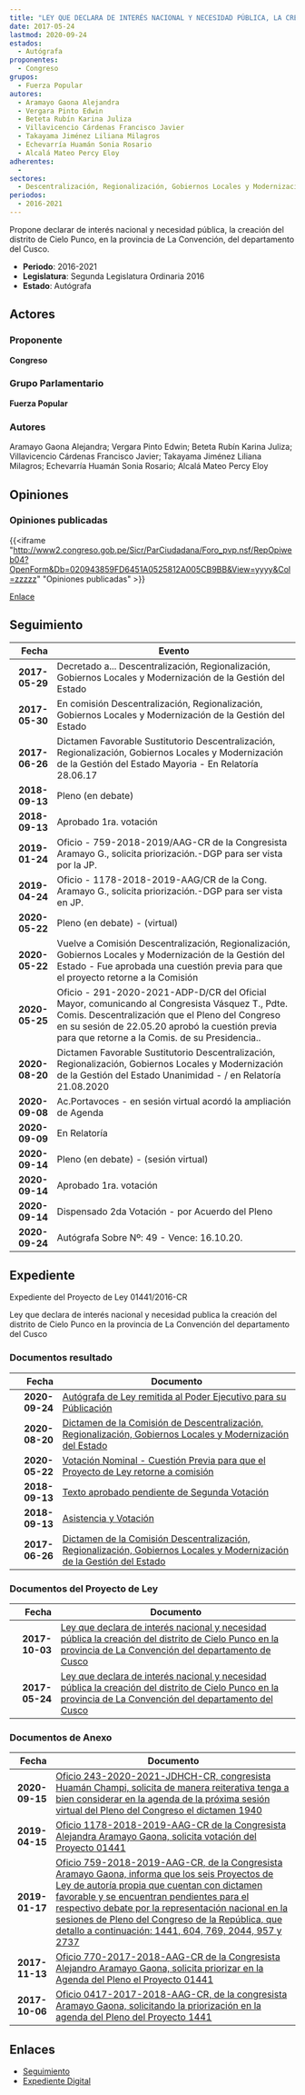 ```yaml
---
title: "LEY QUE DECLARA DE INTERÉS NACIONAL Y NECESIDAD PÚBLICA, LA CREACIÓN DEL DISTRITO DE CIELO PUNCO, EN LA PROVINCIA DE LA CONVENCIÓN, DEL DEPARTAMENTO DEL CUSCO"
date: 2017-05-24
lastmod: 2020-09-24
estados: 
  - Autógrafa
proponentes: 
  - Congreso
grupos: 
  - Fuerza Popular
autores: 
  - Aramayo Gaona Alejandra
  - Vergara Pinto Edwin
  - Beteta Rubín Karina Juliza
  - Villavicencio Cárdenas Francisco Javier
  - Takayama Jiménez Liliana Milagros
  - Echevarría Huamán Sonia Rosario
  - Alcalá Mateo Percy Eloy
adherentes: 
  - 
sectores: 
  - Descentralización, Regionalización, Gobiernos Locales y Modernización de la Gestión del Estado
periodos: 
  - 2016-2021
---
```


Propone declarar de interés nacional y necesidad pública, la creación del distrito de Cielo Punco, en la provincia de La Convención, del departamento del Cusco.

- **Periodo**: 2016-2021
- **Legislatura**: Segunda Legislatura Ordinaria 2016
- **Estado**: Autógrafa

## Actores

### Proponente

**Congreso**

### Grupo Parlamentario

**Fuerza Popular**

### Autores

Aramayo Gaona Alejandra; Vergara Pinto Edwin; Beteta Rubín Karina Juliza; Villavicencio Cárdenas Francisco Javier; Takayama Jiménez Liliana Milagros; Echevarría Huamán Sonia Rosario; Alcalá Mateo Percy Eloy


## Opiniones

### Opiniones publicadas

{{<iframe "http://www2.congreso.gob.pe/Sicr/ParCiudadana/Foro_pvp.nsf/RepOpiweb04?OpenForm&Db=020943859FD6451A0525812A005CB9BB&View=yyyy&Col=zzzzz" "Opiniones publicadas" >}}

[Enlace](http://www2.congreso.gob.pe/Sicr/ParCiudadana/Foro_pvp.nsf/RepOpiweb04?OpenForm&Db=020943859FD6451A0525812A005CB9BB&View=yyyy&Col=zzzzz)

## Seguimiento

| Fecha | Evento |
|------:|--------|
| **2017-05-29** | Decretado a... Descentralización, Regionalización, Gobiernos Locales y Modernización de la Gestión del Estado|
| **2017-05-30** | En comisión Descentralización, Regionalización, Gobiernos Locales y Modernización de la Gestión del Estado|
| **2017-06-26** | Dictamen Favorable Sustitutorio Descentralización, Regionalización, Gobiernos Locales y Modernización de la Gestión del Estado Mayoria - En Relatoría 28.06.17|
| **2018-09-13** | Pleno (en debate)|
| **2018-09-13** | Aprobado 1ra. votación|
| **2019-01-24** | Oficio - 759-2018-2019/AAG-CR de la Congresista Aramayo G., solicita priorización.-DGP para ser vista por la JP.|
| **2019-04-24** | Oficio - 1178-2018-2019-AAG/CR de la Cong. Aramayo G., solicita priorización.-DGP para ser vista en JP.|
| **2020-05-22** | Pleno (en debate) - (virtual)|
| **2020-05-22** | Vuelve a Comisión Descentralización, Regionalización, Gobiernos Locales y Modernización de la Gestión del Estado - Fue aprobada una cuestión previa para que el proyecto retorne a la Comisión|
| **2020-05-25** | Oficio - 291-2020-2021-ADP-D/CR del Oficial Mayor, comunicando al Congresista Vásquez T., Pdte. Comis. Descentralización que el Pleno del Congreso en su sesión de 22.05.20 aprobó la cuestión previa para que retorne a la Comis. de su Presidencia..|
| **2020-08-20** | Dictamen Favorable Sustitutorio Descentralización, Regionalización, Gobiernos Locales y Modernización de la Gestión del Estado Unanimidad - / en Relatoría 21.08.2020|
| **2020-09-08** | Ac.Portavoces - en sesión virtual acordó la ampliación de Agenda|
| **2020-09-09** | En Relatoría|
| **2020-09-14** | Pleno (en debate) - (sesión virtual)|
| **2020-09-14** | Aprobado 1ra. votación|
| **2020-09-14** | Dispensado 2da Votación - por Acuerdo del Pleno|
| **2020-09-24** | Autógrafa Sobre Nº: 49 - Vence: 16.10.20.|


## Expediente

Expediente del Proyecto de Ley 01441/2016-CR

Ley que declara de interés nacional y necesidad publica la creación del distrito de Cielo Punco en la provincia de La Convención del departamento del Cusco


### Documentos resultado

| Fecha | Documento |
|------:|--------|
| **2020-09-24** | [Autógrafa de Ley remitida al Poder Ejecutivo para su Públicación](http://www.leyes.congreso.gob.pe/Documentos/2016_2021/Autografas/Ley_y_de_Resolucion_Legislativa/AU01940-20200924.pdf) |
| **2020-08-20** | [Dictamen de la Comisión de Descentralización, Regionalización, Gobiernos Locales y Modernización del Estado](http://www.leyes.congreso.gob.pe/Documentos/2016_2021/Dictamenes/Proyectos_de_Ley/01441DC08MAY20200820.pdf) |
| **2020-05-22** | [Votación Nominal - Cuestión Previa para que el Proyecto de Ley retorne a comisión](http://www.leyes.congreso.gob.pe/Documentos/2016_2021/Asistencia_y_Votacion/Proyectos_de_Ley/AVCP01441-20200522.pdf) |
| **2018-09-13** | [Texto aprobado pendiente de Segunda Votación](http://www.leyes.congreso.gob.pe/Documentos/2016_2021/Texto_Aprobado_Pendiente_de_Segunda_Votacion/TAPSV01441_20180913.pdf) |
| **2018-09-13** | [Asistencia y Votación](http://www.leyes.congreso.gob.pe/Documentos/2016_2021/Asistencia_y_Votacion/Proyectos_de_Ley/AV01441-20180913.pdf) |
| **2017-06-26** | [Dictamen de la Comisión Descentralización, Regionalización, Gobiernos Locales y Modernización de la Gestión del Estado](http://www.leyes.congreso.gob.pe/Documentos/2016_2021/Dictamenes/Proyectos_de_Ley/01441DC08MAY20170626.pdf) |

### Documentos del Proyecto de Ley

| Fecha | Documento |
|------:|--------|
| **2017-10-03** | [Ley que declara de interés nacional y necesidad pública la creación del distrito de Cielo Punco en la provincia de La Convención del departamento de Cusco](http://www.leyes.congreso.gob.pe/Documentos/2016_2021/Proyectos_de_Ley_y_de_Resoluciones_Legislativas/PL01940_20171003.pdf) |
| **2017-05-24** | [Ley que declara de interés nacional y necesidad pública la creación del distrito de Cielo Punco en la provincia de La Convención del departamento del Cusco](http://www.leyes.congreso.gob.pe/Documentos/2016_2021/Proyectos_de_Ley_y_de_Resoluciones_Legislativas/PL0144120170524..pdf) |

### Documentos de Anexo

| Fecha | Documento |
|------:|--------|
| **2020-09-15** | [Oficio 243-2020-2021-JDHCH-CR, congresista Huamán Champi, solicita de manera reiterativa tenga a bien considerar en la agenda de la próxima sesión virtual del Pleno del Congreso el dictamen 1940](http://www.leyes.congreso.gob.pe/Documentos/2016_2021/Oficios/Congresistas/OFICIO-243-2020-2021-JDHCH-CR.pdf) |
| **2019-04-15** | [Oficio 1178-2018-2019-AAG-CR de la Congresista Alejandra Aramayo Gaona, solicita votación del Proyecto 01441](http://www.leyes.congreso.gob.pe/Documentos/2016_2021/Oficios/Congresistas/OFICIO-1178-2018-2019-AAG-CR.pdf) |
| **2019-01-17** | [Oficio 759-2018-2019-AAG-CR, de la Congresista Aramayo Gaona, informa que los seis Proyectos de Ley de autoría propia que cuentan con dictamen favorable y se encuentran pendientes para el respectivo debate por la representación nacional en la sesiones de Pleno del Congreso de la República, que detallo a continuación: 1441, 604, 769, 2044, 957 y 2737](http://www.leyes.congreso.gob.pe/Documentos/2016_2021/Oficios/Congresistas/OFICIO-759-2018-2019-AAG-CR.pdf) |
| **2017-11-13** | [Oficio 770-2017-2018-AAG-CR de la Congresista Alejandro Aramayo Gaona, solicita priorizar en la Agenda del Pleno el Proyecto 01441](http://www.leyes.congreso.gob.pe/Documentos/2016_2021/Oficios/Congresistas/OFICIO-770-2017-2018-AAG-CR.pdf) |
| **2017-10-06** | [Oficio 0417-2017-2018-AAG-CR, de la congresista Aramayo Gaona, solicitando la priorización en la agenda del Pleno del Proyecto 1441](http://www.leyes.congreso.gob.pe/Documentos/2016_2021/Oficios/Congresistas/OFICIO-0417-2017-2018-AAG-CR.PDF) |

## Enlaces 

- [Seguimiento](http://www2.congreso.gob.pe/Sicr/TraDocEstProc/CLProLey2016.nsf/f7fff46988ca05b1052578e100829cc7/2981fcc80df1920a0525812a005ee6fc?OpenDocument)
- [Expediente Digital](http://www2.congreso.gob.pe/Sicr/TraDocEstProc/CLProLey2016.nsf/f7fff46988ca05b1052578e100829cc7/2981fcc80df1920a0525812a005ee6fc?OpenDocument&Click=05257FB7005EB655.eb71d0cf91d8294e05256cdf006b5706/$Body/0.1C6C)
